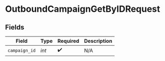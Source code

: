 # OutboundCampaignGetByIDRequest


## Fields

| Field              | Type               | Required           | Description        |
| ------------------ | ------------------ | ------------------ | ------------------ |
| `campaign_id`      | *int*              | :heavy_check_mark: | N/A                |